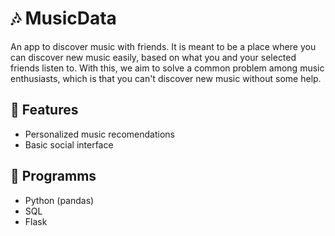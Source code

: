 # 🎶 MusicData
An app to discover music with friends. It is meant to be a place where you can discover new music easily, based on what you and your selected friends listen to. With this, we aim to solve a common problem among music enthusiasts, which is that you can't discover new music without some help.

## 📌 Features

- Personalized music recomendations
- Basic social interface

## 🧰 Programms

- Python (pandas)
- SQL
- Flask

